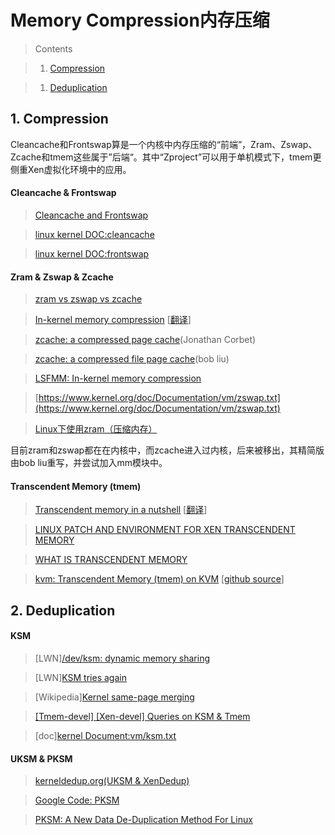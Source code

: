 # Memory Compression内存压缩

>Contents

>1. [Compression](#1-compression)

>1. [Deduplication](#2-deduplication)

## 1. Compression
Cleancache和Frontswap算是一个内核中内存压缩的“前端”，Zram、Zswap、Zcache和tmem这些属于”后端“。其中“Zproject”可以用于单机模式下，tmem更侧重Xen虚拟化环境中的应用。

#### Cleancache & Frontswap

> [Cleancache and Frontswap](https://lwn.net/Articles/386090/)

> [linux kernel DOC:cleancache](http://lxr.free-electrons.com/source/Documentation/vm/cleancache.txt)

> [linux kernel DOC:frontswap](http://lxr.free-electrons.com/source/Documentation/vm/frontswap.txt)

#### Zram & Zswap & Zcache

> [zram vs zswap vs zcache](http://askubuntu.com/questions/471912/zram-vs-zswap-vs-zcache-ultimate-guide-when-to-use-which-one/472227#472227)

> [In-kernel memory compression](https://lwn.net/Articles/545244/)  [[翻译](http://blog.jcix.top/2016-12-09/inkernel_memory_compression/)]

> [zcache: a compressed page cache](https://lwn.net/Articles/397574/)(Jonathan Corbet)

> [zcache: a compressed file page cache](https://lwn.net/Articles/562254/)(bob liu)

> [LSFMM: In-kernel memory compression](https://lwn.net/Articles/548109/)

> [https://www.kernel.org/doc/Documentation/vm/zswap.txt](https://www.kernel.org/doc/Documentation/vm/zswap.txt)

> [Linux下使用zram（压缩内存）](https://segmentfault.com/a/1190000000380500)

目前zram和zswap都在在内核中，而zcache进入过内核，后来被移出，其精简版由bob liu重写，并尝试加入mm模块中。

#### Transcendent Memory (tmem)

> [Transcendent memory in a nutshell](https://lwn.net/Articles/454795/) [[翻译](http://blog.chinaunix.net/uid-23531402-id-3199889.html)]

> [LINUX PATCH AND ENVIRONMENT FOR XEN TRANSCENDENT MEMORY](https://oss.oracle.com/projects/tmem/dist/documentation/internals/linuxpatch)

> [WHAT IS TRANSCENDENT MEMORY](https://oss.oracle.com/projects/tmem/)

> [kvm: Transcendent Memory (tmem) on KVM](https://groups.google.com/forum/#!starred/linux.kernel/KB2-YfAJhVc) [[github source](https://github.com/akshaykarle/kvm-tmem)]

## 2. Deduplication

#### KSM
>[LWN][/dev/ksm: dynamic memory sharing](https://lwn.net/Articles/306704/)

>[LWN][KSM tries again](https://lwn.net/Articles/330589/)

>[Wikipedia][Kernel same-page merging](https://en.wikipedia.org/wiki/Kernel_same-page_merging)

>[[Tmem-devel] [Xen-devel] Queries on KSM & Tmem](https://oss.oracle.com/pipermail/tmem-devel/2010-September/000174.html)

>[doc][kernel Document:vm/ksm.txt](https://www.kernel.org/doc/Documentation/vm/ksm.txt)

#### UKSM & PKSM

>[kerneldedup.org(UKSM & XenDedup)](http://kerneldedup.org/)

>[Google Code: PKSM](https://code.google.com/archive/p/pksm/)

>[PKSM: A New Data De-Duplication Method For Linux](http://www.phoronix.com/scan.php?page=news_item&px=MTM0OTQ)

